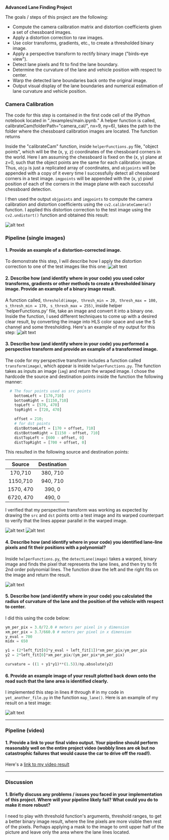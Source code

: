 
**Advanced Lane Finding Project**

The goals / steps of this project are the following:

* Compute the camera calibration matrix and distortion coefficients given a set of chessboard images.
* Apply a distortion correction to raw images.
* Use color transforms, gradients, etc., to create a thresholded binary image.
* Apply a perspective transform to rectify binary image ("birds-eye view").
* Detect lane pixels and fit to find the lane boundary.
* Determine the curvature of the lane and vehicle position with respect to center.
* Warp the detected lane boundaries back onto the original image.
* Output visual display of the lane boundaries and numerical estimation of lane curvature and vehicle position.

[//]: # (Image References)

[image1]: ./examples/undistort_output.png "Undistorted"
[image2]: ./output_images/undistorted/test1.jpg "Road Transformed"
[image3]: ./output_images/thresholded/test1.jpg "Binary Example"
[image4]: ./output_images/undistorted_points_drawn.jpg "Warp Example"
[image5]: ./output_images/birdeye.jpg "Warp Example"
[image6]: ./examples/color_fit_lines.jpg "Fit Visual"
[image7]: ./output_images/pipeline_output/test1.jpg "Output"
[video1]: ./project_video.mp4 "Video"


### Camera Calibration


The code for this step is contained in the first code cell of the IPython notebook located in "./examples/main.ipynb." A helper function is called, calibrateCam(folderPath="camera_cal/", nx=9, ny=6), takes the path to the folder where the chessboard calibration images are located. The function returns   

Inside the "calibrateCam" function, inside `helperFunctions.py` file, "object points", which will be the (x, y, z) coordinates of the chessboard corners in the world. Here I am assuming the chessboard is fixed on the (x, y) plane at z=0, such that the object points are the same for each calibration image.  Thus, `objp` is just a replicated array of coordinates, and `objpoints` will be appended with a copy of it every time I successfully detect all chessboard corners in a test image.  `imgpoints` will be appended with the (x, y) pixel position of each of the corners in the image plane with each successful chessboard detection.  

I then used the output `objpoints` and `imgpoints` to compute the camera calibration and distortion coefficients using the `cv2.calibrateCamera()` function.  I applied this distortion correction to the test image using the `cv2.undistort()` function and obtained this result: 

![alt text][image1]

### Pipeline (single images)

#### 1. Provide an example of a distortion-corrected image.

To demonstrate this step, I will describe how I apply the distortion correction to one of the test images like this one:
![alt text][image2]

#### 2. Describe how (and identify where in your code) you used color transforms, gradients or other methods to create a thresholded binary image.  Provide an example of a binary image result.

A function called, `threshold(image, thresh_min = 20, thresh_max = 100, s_thresh_min = 170, s_thresh_max = 255)`, inside helper 'helperFunctions.py' file, take an image and convert it into a binary one. Inside the function, I used different techniques to come up with a desired clear result, by converting the image into HLS color space and use the S channel and some thresholding. Here's an example of my output for this step:
![alt text][image3]

#### 3. Describe how (and identify where in your code) you performed a perspective transform and provide an example of a transformed image.

The code for my perspective transform includes a function called `transform(image)`, which appear is inside `helperFunctions.py`.  The  function takes as inputs an image (`img`) and return the wraped image. I chose the hardcode the source and destination points inside the function the following manner:

```python
  # The four points used as src points
    bottomLeft = [170,710] 
    bottomRight = [1150,710]
    topLeft = [570, 470]
    topRight = [720, 470]

    offset = 210;
    # for dst points
    distBottomLeft = [170 + offset, 710] 
    distBottomRight = [1150 - offset, 710]
    distTopLeft = [600 - offset, 0] 
    distTopRight = [700 + offset, 0]
```

This resulted in the following source and destination points:

| Source        | Destination   | 
|:-------------:|:-------------:| 
| 170,710      | 380, 710        | 
| 1150,710     | 940, 710      |
| 1570, 470     | 390, 0     |
| 6720, 470      | 490, 0       |

I verified that my perspective transform was working as expected by drawing the `src` and `dst` points onto a test image and its warped counterpart to verify that the lines appear parallel in the warped image.

![alt text][image4]
![alt text][image5]
#### 4. Describe how (and identify where in your code) you identified lane-line pixels and fit their positions with a polynomial?

Inside `helperFunctions.py`, the `detectLane(image)` takes a warped, binary image and finds the pixel that represents the lane lines, and then try to fit 2nd order polynomial lines. The function draw the left and the right fits on the image and return the result.

![alt text][image6]

#### 5. Describe how (and identify where in your code) you calculated the radius of curvature of the lane and the position of the vehicle with respect to center.

I did this using the code below:

```python
ym_per_pix = 3.0/72.0 # meters per pixel in y dimension
xm_per_pix = 3.7/660.0 # meters per pixel in x dimension
y_eval = 700
midx = 650

y1 = (2*left_fit[0]*y_eval + left_fit[1])*xm_per_pix/ym_per_pix
y2 = 2*left_fit[0]*xm_per_pix/(ym_per_pix*ym_per_pix)

curvature = ((1 + y1*y1)**(1.5))/np.absolute(y2)
```

#### 6. Provide an example image of your result plotted back down onto the road such that the lane area is identified clearly.

I implemented this step in lines # through # in my code in `yet_another_file.py` in the function `map_lane()`.  Here is an example of my result on a test image:

![alt text][image7]

---

### Pipeline (video)

#### 1. Provide a link to your final video output.  Your pipeline should perform reasonably well on the entire project video (wobbly lines are ok but no catastrophic failures that would cause the car to drive off the road!).

Here's a [link to my video result](https://youtu.be/wXwHJVm_P9U)

---

### Discussion

#### 1. Briefly discuss any problems / issues you faced in your implementation of this project.  Where will your pipeline likely fail?  What could you do to make it more robust?

I need to play with threshold function's arguments, threshold ranges, to get a better binary image result, where the line pixels are more visible then rest of the pixels. Perhaps applying a mask to the image to omit upper half of the picture and leave only the area where the lane lines located.  
